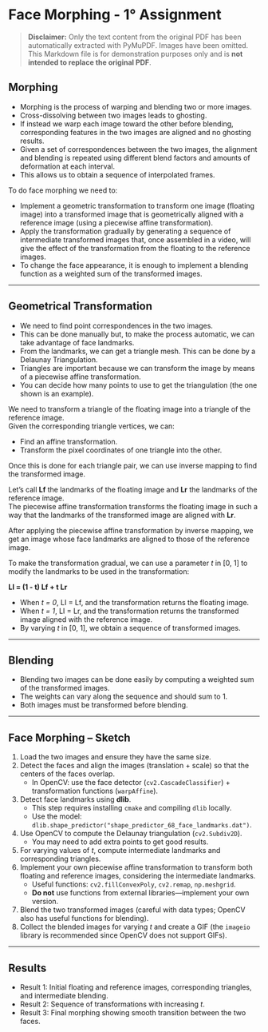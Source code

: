 # Face Morphing - 1° Assignment
> **Disclaimer:** Only the text content from the original PDF has been automatically extracted with PyMuPDF. Images have been omitted. This Markdown file is for demonstration purposes only and is **not intended to replace the original PDF**.

## Morphing

- Morphing is the process of warping and blending two or more images.  
- Cross-dissolving between two images leads to ghosting.  
- If instead we warp each image toward the other before blending, corresponding features in the two images are aligned and no ghosting results.  
- Given a set of correspondences between the two images, the alignment and blending is repeated using different blend factors and amounts of deformation at each interval.  
- This allows us to obtain a sequence of interpolated frames.  

To do face morphing we need to:
- Implement a geometric transformation to transform one image (floating image) into a transformed image that is geometrically aligned with a reference image (using a piecewise affine transformation).  
- Apply the transformation gradually by generating a sequence of intermediate transformed images that, once assembled in a video, will give the effect of the transformation from the floating to the reference images.  
- To change the face appearance, it is enough to implement a blending function as a weighted sum of the transformed images.  

---

## Geometrical Transformation

- We need to find point correspondences in the two images.  
- This can be done manually but, to make the process automatic, we can take advantage of face landmarks.  
- From the landmarks, we can get a triangle mesh. This can be done by a Delaunay Triangulation.  
- Triangles are important because we can transform the image by means of a piecewise affine transformation.  
- You can decide how many points to use to get the triangulation (the one shown is an example).  

We need to transform a triangle of the floating image into a triangle of the reference image.  
Given the corresponding triangle vertices, we can:
- Find an affine transformation.  
- Transform the pixel coordinates of one triangle into the other.  

Once this is done for each triangle pair, we can use inverse mapping to find the transformed image.  

Let’s call **Lf** the landmarks of the floating image and **Lr** the landmarks of the reference image.  
The piecewise affine transformation transforms the floating image in such a way that the landmarks of the transformed image are aligned with **Lr**.  

After applying the piecewise affine transformation by inverse mapping, we get an image whose face landmarks are aligned to those of the reference image.  

To make the transformation gradual, we can use a parameter *t* in [0, 1] to modify the landmarks to be used in the transformation:  

**LI = (1 - t) Lf + t Lr**

- When *t = 0*, LI = Lf, and the transformation returns the floating image.  
- When *t = 1*, LI = Lr, and the transformation returns the transformed image aligned with the reference image.  
- By varying *t* in [0, 1], we obtain a sequence of transformed images.  

---

## Blending

- Blending two images can be done easily by computing a weighted sum of the transformed images.  
- The weights can vary along the sequence and should sum to 1.  
- Both images must be transformed before blending.  

---

## Face Morphing – Sketch

1. Load the two images and ensure they have the same size.  
2. Detect the faces and align the images (translation + scale) so that the centers of the faces overlap.  
   - In OpenCV: use the face detector (`cv2.CascadeClassifier`) + transformation functions (`warpAffine`).  
3. Detect face landmarks using **dlib**.  
   - This step requires installing `cmake` and compiling `dlib` locally.  
   - Use the model: `dlib.shape_predictor("shape_predictor_68_face_landmarks.dat")`.  
4. Use OpenCV to compute the Delaunay triangulation (`cv2.Subdiv2D`).  
   - You may need to add extra points to get good results.  
5. For varying values of *t*, compute intermediate landmarks and corresponding triangles.  
6. Implement your own piecewise affine transformation to transform both floating and reference images, considering the intermediate landmarks.  
   - Useful functions: `cv2.fillConvexPoly`, `cv2.remap`, `np.meshgrid`.  
   - **Do not** use functions from external libraries—implement your own version.  
7. Blend the two transformed images (careful with data types; OpenCV also has useful functions for blending).  
8. Collect the blended images for varying *t* and create a GIF (the `imageio` library is recommended since OpenCV does not support GIFs).  

---

## Results

- Result 1: Initial floating and reference images, corresponding triangles, and intermediate blending.  
- Result 2: Sequence of transformations with increasing *t*.  
- Result 3: Final morphing showing smooth transition between the two faces.  
